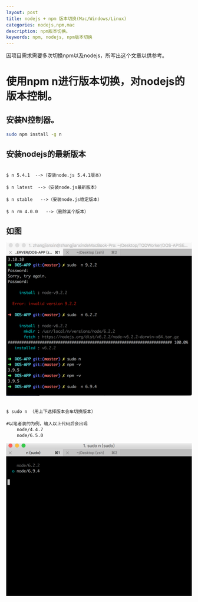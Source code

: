 ```yaml
---
layout: post
title: nodejs + npm 版本切换(Mac/Windows/Linux)
categories: nodejs,npm,mac
description: npm版本切换。
keywords: npm, nodejs, npm版本切换
---
```


因项目需求需要多次切换npm以及nodejs，所写出这个文章以供参考。

# 使用npm n进行版本切换，对nodejs的版本控制。

## 安装N控制器。
```bash
sudo npm install -g n
```
## 安装nodejs的最新版本

```text

$ n 5.4.1  -->（安装node.js 5.4.1版本）

$ n latest  -->（安装node.js最新版本）

$ n stable   -->（安装node.js稳定版本）

$ n rm 4.0.0   -->（删除某个版本）

```
## 如图


![此处输入图片的描述](/static/blog/QQ20170615-215055@2x.png)



```text

$ sudo n （用上下选择版本会车切换版本）

#以笔者装的为例，输入以上代码后会出现
    node/4.4.7
    node/6.5.0

```
![此处输入图片的描述](/static/QQ20170615-214859@2x.png)

